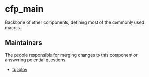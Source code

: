 cfp_main
========

Backbone of other components, defining most of the commonly used macros.


## Maintainers

The people responsible for merging changes to this component or answering potential questions.

- [tupolov](https://github.com/tupolov)

